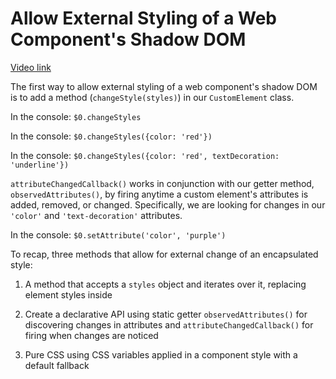 # Allow External Styling of a Web Component's Shadow DOM

[Video link](https://egghead.io/lessons/html-5-allow-external-styling-of-a-web-component-s-shadow-dom)

<TimeStamp start="1:05" end="1:15">

The first way to allow external styling of a web component's shadow DOM is to add a method (`changeStyle(styles)`) in our `CustomElement` class.

</TimeStamp>

<TimeStamp start="1:36" end="1:41">

In the console: `$0.changeStyles`

</TimeStamp>

<TimeStamp start="1:42" end="1:50">

In the console: `$0.changeStyles({color: 'red'})`

</TimeStamp>

<TimeStamp start="1:51" end="2:00">

In the console: `$0.changeStyles({color: 'red', textDecoration: 'underline'})`

</TimeStamp>

<TimeStamp start="2:24" end="2:34">

`attributeChangedCallback()` works in conjunction with our getter method, `observedAttributes()`, by firing anytime a custom element's attributes is added, removed, or changed. Specifically, we are looking for changes in our `'color'` and `'text-decoration'` attributes.

</TimeStamp>

<TimeStamp start="3:12" end="3:19">

In the console: `$0.setAttribute('color', 'purple')`

</TimeStamp>

<TimeStamp start="4:35" end="4:49">

To recap, three methods that allow for external change of an encapsulated style:

1. A method that accepts a `styles` object and iterates over it, replacing element styles inside

2. Create a declarative API using static getter `observedAttributes()` for discovering changes in attributes and `attributeChangedCallback()` for firing when changes are noticed

3. Pure CSS using CSS variables applied in a component style with a default fallback

</TimeStamp>
